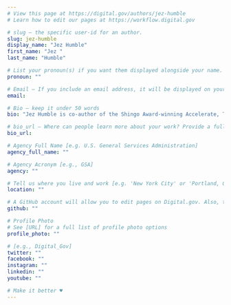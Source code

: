 ```yaml
---
# View this page at https://digital.gov/authors/jez-humble
# Learn how to edit our pages at https://workflow.digital.gov

# slug — the specific user-id for an author.
slug: jez-humble
display_name: "Jez Humble"
first_name: "Jez "
last_name: "Humble"

# List your pronoun(s) if you want them displayed alongside your name. If blank, we'll use just your name. Learn more http://mypronouns.org
pronoun: ""

# Email — If you include an email address, it will be displayed on your profile page
email: 

# Bio — keep it under 50 words
bio: "Jez Humble is co-author of the Shingo Award-winning Accelerate, The DevOps Handbook, Lean Enterprise, and the Jolt Award-winning Continuous Delivery. He has spent his career tinkering with code, infrastructure, and product development in companies of varying sizes across three continents, including work for the US Federal Government at 18F. Jez works as a developer advocate at Google and teaches at UC Berkeley."

# bio_url — Where can people learn more about your work? Provide a full URL [e.g. 'https://www.example.gov/']
bio_url: 

# Agency Full Name [e.g. U.S. General Services Administration]
agency_full_name: ""

# Agency Acronym [e.g., GSA]
agency: ""

# Tell us where you live and work [e.g. 'New York City' or 'Portland, OR']
location: ""

# A GitHub account will allow you to edit pages on Digital.gov. Also, the image used in your GitHub account can be used to populate your digital.gov profile photo. Learn more about getting a Github account at [URL]
github: ""

# Profile Photo
# See [URL] for a full list of profile photo options
profile_photo: ""

# [e.g., Digital_Gov]
twitter: ""
facebook: ""
instagram: ""
linkedin: ""
youtube: ""

# Make it better ♥
---
```

